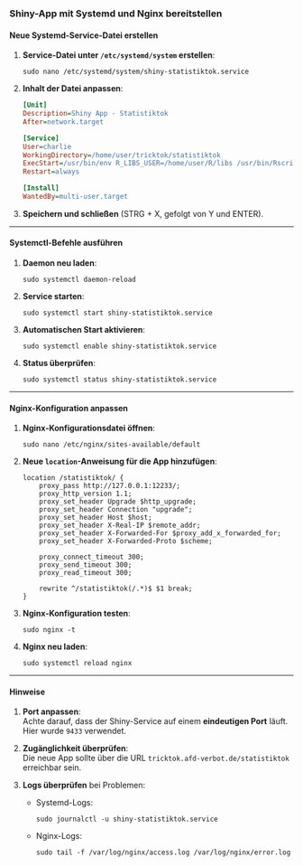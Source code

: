 ### Shiny-App mit Systemd und Nginx bereitstellen

#### Neue Systemd-Service-Datei erstellen

1. **Service-Datei unter `/etc/systemd/system` erstellen**:

   ```shell
   sudo nano /etc/systemd/system/shiny-statistiktok.service
   ```

2. **Inhalt der Datei anpassen**:

   ```ini
   [Unit]
   Description=Shiny App - Statistiktok
   After=network.target

   [Service]
   User=charlie
   WorkingDirectory=/home/user/tricktok/statistiktok
   ExecStart=/usr/bin/env R_LIBS_USER=/home/user/R/libs /usr/bin/Rscript -e "shiny::runApp('.', port=12233, host='0.0.0.0')"
   Restart=always

   [Install]
   WantedBy=multi-user.target
   ```

3. **Speichern und schließen** (STRG + X, gefolgt von Y und ENTER).

---

#### Systemctl-Befehle ausführen

1. **Daemon neu laden**:

   ```shell
   sudo systemctl daemon-reload
   ```

2. **Service starten**:

   ```shell
   sudo systemctl start shiny-statistiktok.service
   ```

3. **Automatischen Start aktivieren**:

   ```shell
   sudo systemctl enable shiny-statistiktok.service
   ```

4. **Status überprüfen**:

   ```shell
   sudo systemctl status shiny-statistiktok.service
   ```

---

#### Nginx-Konfiguration anpassen

1. **Nginx-Konfigurationsdatei öffnen**:

   ```shell
   sudo nano /etc/nginx/sites-available/default
   ```

2. **Neue `location`-Anweisung für die App hinzufügen**:

   ```nginx
   location /statistiktok/ {
       proxy_pass http://127.0.0.1:12233/;
       proxy_http_version 1.1;
       proxy_set_header Upgrade $http_upgrade;
       proxy_set_header Connection "upgrade";
       proxy_set_header Host $host;
       proxy_set_header X-Real-IP $remote_addr;
       proxy_set_header X-Forwarded-For $proxy_add_x_forwarded_for;
       proxy_set_header X-Forwarded-Proto $scheme;

       proxy_connect_timeout 300;
       proxy_send_timeout 300;
       proxy_read_timeout 300;

       rewrite ^/statistiktok(/.*)$ $1 break;
   }
   ```

3. **Nginx-Konfiguration testen**:

   ```shell
   sudo nginx -t
   ```

4. **Nginx neu laden**:

   ```shell
   sudo systemctl reload nginx
   ```

---

#### Hinweise

1. **Port anpassen**:  
   Achte darauf, dass der Shiny-Service auf einem **eindeutigen Port** läuft. Hier wurde `9433` verwendet.  

2. **Zugänglichkeit überprüfen**:  
   Die neue App sollte über die URL `tricktok.afd-verbot.de/statistiktok` erreichbar sein.  

3. **Logs überprüfen** bei Problemen:  
   - Systemd-Logs:  
     ```shell
     sudo journalctl -u shiny-statistiktok.service
     ```
   - Nginx-Logs:  
     ```shell
     sudo tail -f /var/log/nginx/access.log /var/log/nginx/error.log
     ```  

